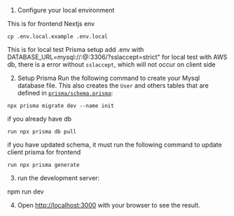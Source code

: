 
1. Configure your local environment

This is for frontend Nextjs env
```
cp .env.local.example .env.local
```

This is for local test Prisma setup
add .env with DATABASE_URL=mysql://<name>:<pw>@<url>:3306/<db>?sslaccept=strict" for local test with AWS db, there is a error without `sslaccept`, which will not occur on client side

2. Setup Prisma
Run the following command to create your Mysql database file. This also creates the `User` and others tables that are defined in [`prisma/schema.prisma`](./prisma/schema.prisma):
```
npx prisma migrate dev --name init
```

if you already have db
```
run npx prisma db pull
```

if you have updated schema, it must run the following command to update client prisma for frontend
```
run npx prisma generate
```

3. run the development server:

npm run dev

4. Open [http://localhost:3000](http://localhost:3000) with your browser to see the result.
